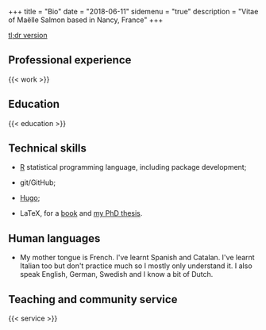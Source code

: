 +++
title = "Bio"
date = "2018-06-11"
sidemenu = "true"
description = "Vitae of Maëlle Salmon based in Nancy, France"
+++

[tl;dr version](/)

## <a name="pro"></a>Professional experience

{{< work >}}

## <a name="education"></a>Education

{{< education >}}

## <a name="tech"></a>Technical skills

* [R](https://www.r-project.org/) statistical programming language, including package development;

* git/GitHub;

* [Hugo](https://gohugo.io/);

* LaTeX, for a [book](http://www.editions-ellipses.fr/product_info.php?products_id=7159) and [my PhD thesis](https://edoc.ub.uni-muenchen.de/19877/). 

## <a name="languages"></a>Human languages

* My mother tongue is French. I've learnt Spanish and Catalan. I've learnt Italian too but don't practice much so I mostly only understand it. I also speak English, German, Swedish and I know a bit of Dutch.  

## <a name="service"></a>Teaching and community service

{{< service >}}